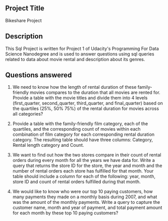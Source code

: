 ## Project Title
Bikeshare Project

## Description
This Sql Project is written for Project 1 of Udacity's Programming For Data Science Nanodegree and is used to answer questions using sql queries related to data about movie rental and description about its genres. 


## Questions answered

1) We need to know how the length of rental duration of these family-friendly movies compares to the duration that all movies are rented for. Provide a table with the movie titles and divide them into 4 levels (first_quarter, second_quarter, third_quarter, and final_quarter) based on the quartiles (25%, 50% 75%) of the rental duration for movies across all categories?

2) Provide a table with the family-friendly film category, each of the quartiles, and the corresponding count of movies within each combination of film category for each corresponding rental duration category. The resulting table should have three columns: Category, Rental length category and Count.

3) We want to find out how the two stores compare in their count of rental orders during every month for all the years we have data for. Write a query that returns the store ID for the store, the year and
month and the number of rental orders each store has fulfilled for that month. Your table should include a column for each of the following: year, month, store ID and count of rental orders fulfilled during that month.

4) We would like to know who were our top 10 paying customers, how many payments they made on a monthly basis during 2007, and what was the amount of the monthly payments. Write a query to capture the customer name, month and year of payment, and total payment amount for each month by these top 10 paying customers?